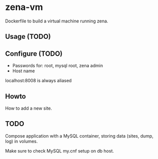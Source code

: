 # zena-vm
Dockerfile to build a virtual machine running zena.

## Usage (TODO)

## Configure (TODO)

* Passwords for: root, mysql root, zena admin
* Host name

localhost:8008 is always aliased

## Howto

How to add a new site.

## TODO

Compose application with a MySQL container, storing data (sites, dump, log) in
volumes.

Make sure to check MySQL my.cnf setup on db host.
